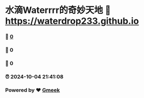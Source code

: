 # 水滴Waterrrr的奇妙天地 :link: https://waterdrop233.github.io 
### :page_facing_up: [0](https://waterdrop233.github.io/tag.html) 
### :speech_balloon: 0 
### :hibiscus: 0 
### :alarm_clock: 2024-10-04 21:41:08 
### Powered by :heart: [Gmeek](https://github.com/Meekdai/Gmeek)
